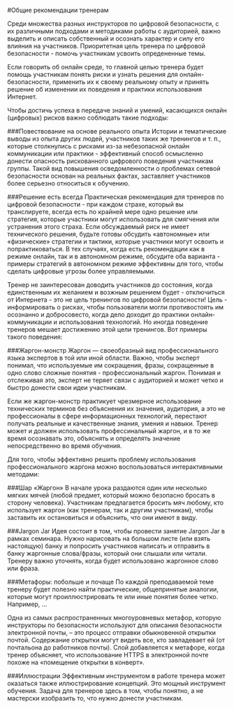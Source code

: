 #Общие рекомендации тренерам

Среди множества разных инструкторов по цифровой безопасности, с их различными
подходами и методиками работы с аудиторией, важно выделить и описать
собственный и осознать характер и силу его влияния на участников.
Приоритетная цель тренера по цифровой безопасности - помочь участникам усвоить
опредененные темы.

Если говорить об онлайн среде, то главной целью тренера будет помощь участникам
понять риски и узнать решения для онлайн-безопасности, применить их к своему
реальному опыту и принять решение об изменении их поведения и практики
использования Интернет.

Чтобы достичь успеха в передаче знаний и умений, касающихся онлайн (цифровых)
рисков важно соблюдать такие подходы:

###Повествование на основе реального опыта
Истории и тематические выводы из опыта других людей, участников таких же
тренингов и т. п., которые столкнулись с рисками из-за небезопасной онлайн
коммуникации или практики - эффективный способ осмысленно донести опасность
рискованного цифрового поведения участникам группы. Такой вид повышения
осведомленности о проблемах сетевой безопасности основан на реальных фактах,
заставляет участников более серьезно относиться к обучению.

###Решение есть всегда
Практическая рекомендация для тренеров по цифровой безопасности - при каждом
страхе, который вы транслируете, всегда есть по крайней мере одно решение или
стратегия, которые участники могут использовать для смягчения или устранения этого
страха. Если обсуждаемый риск не имеет технического решения, будьте готовы
обсудить «автономные» или «физические» стратегии и тактики, которые участники могут
освоить и попрактиковаться. В тех случаях, когда есть рекомендации как в режиме
онлайн, так и в автономном режиме, обсудите оба варианта - примеры стратегий в
автономном режиме эффективны для того, чтобы сделать цифровые угрозы более
управляемыми.

Тренер не заинтересован доводить участников до состояния, когда единственным их
желанием и возжным решением будет - отключиться от Интернета - это не цель
тренингов по цифровой безопасности! Цель - информировать о рисках, чтобы
пользователи могли противостоять им осознанно и добросовесто, когда дело доходит
до практики онлайн-коммуникации и использования технологий.
Но иногда поведение тренеров мешает достижению этой цели тренингов. Вот
примеры такого поведения:


###Жаргон-монстр
Жаргон — своеобразный вид профессионального языка экспертов в той или иной
области. Важно, чтобы эксперт понимал, что используемые им сокращения, фразы,
сокращенные в одно слово сложные понятия - профессиональный жаргон. Понимая и
отслеживая это, эксперт не теряет связи с аудиторией и может четко и быстро донести
свои идеи участникам.

Если же жаргон-монстр практикует чрезмерное использование технических терминов
без объяснения их значения, аудитория, а это не профессионалы в сфере
информационных технологий, перестают получать реальные и качественные знания,
умения и навыки. Тренер может и должен использовать профессинальный жаргон, и в
то же время осознавать это, объяснять и определять значение непосредственно во
время обучения.

Для того, чтобы эффективно решить проблему использования профессионального
жаргона можно воспользоваться интерактивными методами:

###Шар «Жаргон»
В начале урока раздаются один или несколько мягких мячей (любой предмет, который
можно безопасно бросать в сторону человека). Участникам предлагается бросить мяч
любому, кто использует жаргон (как тренерам, так и другим участникам), чтобы
заставить их остановиться и объяснить, что они имеют в виду.

###Jargon Jar
Идея состоит в том, чтобы провести занятие Jargon Jar в рамках семинара. Нужно
нарисовать на большом листе (или взять настоящую) банку и попросить участников
написать и отправить в банку жаргонные слова/фразы, который они слышали или
читали. Тренеру важно уточнять, когда будет использовано жаргонное слово или
фраза.

###Метафоры: побольше и почаще
По каждой преподаваемой теме тренеру будет полезно найти практические,
общепринятые аналогии, которые могут проиллюстрировать те или иные понятия
более четко. Например, …

Одна из самых распространенных многоуровневых метафор, которую инструкторы по
безопасности используют для описания безопасности электронной почты, – это
процесс отправки обыкновенной открытки почтой. Содержание открытки могут видеть
все, кто завладевает ей (от почтальона до работников почты). Слой добавляется к
метафоре, когда тренер объясняет, что использование HTTPS в электронной почте
похоже на «помещение открытки в конверт».

###Иллюстрации
Эффективным инструментом в работе тренера может оказаться также
иллюстрирование концепций. Это мощный инструмент обучения. Задача для тренеров
здесь в том, чтобы понятно, а не мастерски изобразить то, что нужно донести
участникам.

